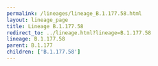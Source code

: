 ```yaml
---
permalink: /lineages/lineage_B.1.177.58.html
layout: lineage_page
title: Lineage B.1.177.58
redirect_to: ../lineage.html?lineage=B.1.177.58
lineage: B.1.177.58
parent: B.1.177
children: ['B.1.177.58']
---
```

